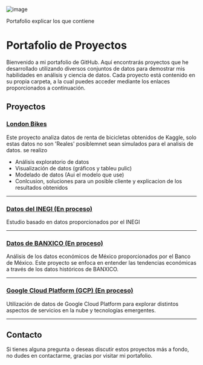 
![image](https://github.com/JairAmaro/Portafolio/assets/122000520/0bb8b891-65d1-421b-ae27-21dc3f550f82)

Portafolio explicar los que contiene

# Portafolio de Proyectos

Bienvenido a mi portafolio de GitHub. Aquí encontrarás proyectos que he desarrollado utilizando diversos conjuntos de datos para demostrar mis habilidades en análisis y ciencia de datos. Cada proyecto está contenido en su propia carpeta, a la cual puedes acceder mediante los enlaces proporcionados a continuación.

## Proyectos

### [London Bikes](https://github.com/JairAmaro/Portafolio/blob/main/London%20bike%20shariong/London.ipynb)
Este proyecto analiza datos de renta de bicicletas obtenidos de Kaggle, solo estas datos no son 'Reales' posiblemnet sean simulados para el analisis de datos.
se realizo 
* Análisis exploratorio de datos 
* Visualización de datos (gráficos y tableu pulic) 
* Modelado de datos (Aui el modelo que use)
* Conlcusion, soluciones para un posible cliente y explicacion de los resultados obtenidos

---
### [Datos del INEGI (En proceso)](/ruta/a/la/carpeta/de/inegi)
Estudio basado en datos proporcionados por el INEGI

---
### [Datos de BANXICO (En proceso)](/ruta/a/la/carpeta/de/banxico)
Análisis de los datos económicos de México proporcionados por el Banco de México. Este proyecto se enfoca en entender las tendencias económicas a través de los datos históricos de BANXICO.

---
### [Google Cloud Platform (GCP) (En proceso)](/ruta/a/la/carpeta/de/google-market-gcp)
Utilización de datos de Google Cloud Platform para explorar distintos aspectos de servicios en la nube y tecnologías emergentes.

---
## Contacto
Si tienes alguna pregunta o deseas discutir estos proyectos más a fondo, no dudes en contactarme, gracias por visitar mi portafolio.

<!-- * [Correo electrónico](mailto:tucorreo@example.com)
* [LinkedIn](https://www.linkedin.com/in/tulinkedin)
* [Twitter](https://twitter.com/tutwitter)  -->

